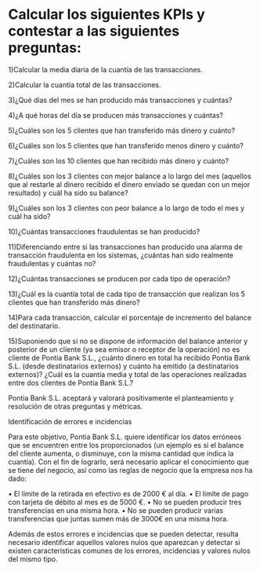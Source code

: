 # Calcular los siguientes KPIs y contestar a las siguientes preguntas:

 1)Calcular la media diaria de la cuantía de las transacciones.

 2)Calcular la cuantía total de las transacciones.

 3)¿Qué días del mes se han producido más transacciones y cuántas?

 4)¿A qué horas del día se producen más transacciones y cuántas?

 5)¿Cuáles son los 5 clientes que han transferido más dinero y cuánto?

 6)¿Cuáles son los 5 clientes que han transferido menos dinero y cuánto?

 7)¿Cuáles son los 10 clientes que han recibido más dinero y cuánto?

 8)¿Cuáles son los 3 clientes con mejor balance a lo largo del mes (aquellos que al restarle
   al dinero recibido el dinero enviado se quedan con un mejor resultado) y cuál ha sido
   su balance?

 9)¿Cuáles son los 3 clientes con peor balance a lo largo de todo el mes y cuál ha sido?

 10)¿Cuántas transacciones fraudulentas se han producido?

 11)Diferenciando entre si las transacciones han producido una alarma de transacción
    fraudulenta en los sistemas, ¿cuántas han sido realmente fraudulentas y cuántas no?

 12)¿Cuántas transacciones se producen por cada tipo de operación?

 13)¿Cuál es la cuantía total de cada tipo de transacción que realizan los 5 clientes que han
    transferido más dinero?

 14)Para cada transacción, calcular el porcentaje de incremento del balance del destinatario.

 15)Suponiendo que si no se dispone de información del balance anterior y posterior de un
    cliente (ya sea emisor o receptor de la operación) no es cliente de Pontia Bank S.L.,
    ¿cuánto dinero en total ha recibido Pontia Bank S.L. (desde destinatarios externos) y
    cuánto ha emitido (a destinatarios externos)? ¿Cuál es la cuantía media y total de las
    operaciones realizadas entre dos clientes de Pontia Bank S.L.?
    
Pontia Bank S.L. aceptará y valorará positivamente el planteamiento y resolución de otras preguntas y métricas.

Identificación de errores e incidencias

Para este objetivo, Pontia Bank S.L. quiere identificar los datos erróneos que se encuentren entre los proporcionados (un ejemplo es si el balance del cliente aumenta, o disminuye, con la misma cantidad que indica la cuantía). Con el fin de lograrlo, será necesario aplicar el conocimiento que se tiene del negocio, así como las reglas de negocio que la empresa nos ha dado:

• El límite de la retirada en efectivo es de 2000 € al día. • El límite de pago con tarjeta de débito al mes es de 5000 €. • No se pueden producir tres transferencias en una misma hora. • No se pueden producir varias transferencias que juntas sumen más de 3000€ en una misma hora.

Además de estos errores e incidencias que se pueden detectar, resulta necesario identificar aquellos valores nulos que aparezcan y detectar si existen características comunes de los errores, incidencias y valores nulos del mismo tipo.
